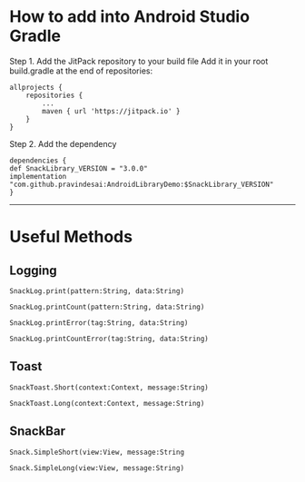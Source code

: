 # How to add into Android Studio Gradle

Step 1. Add the JitPack repository to your build file
Add it in your root build.gradle  at the end of repositories:

    allprojects {
    	repositories {
    		...
    		maven { url 'https://jitpack.io' }
    	}
    }
Step 2. Add the dependency

	dependencies {
	def SnackLibrary_VERSION = "3.0.0"
    implementation "com.github.pravindesai:AndroidLibraryDemo:$SnackLibrary_VERSION"
	}
	
****

# Useful Methods
	
## Logging
    
	SnackLog.print(pattern:String, data:String)

	SnackLog.printCount(pattern:String, data:String)

	SnackLog.printError(tag:String, data:String)

	SnackLog.printCountError(tag:String, data:String)
    
    
    
## Toast
	
	SnackToast.Short(context:Context, message:String)

	SnackToast.Long(context:Context, message:String)
	
## SnackBar
	
	Snack.SimpleShort(view:View, message:String

	Snack.SimpleLong(view:View, message:String)
    
    
		
